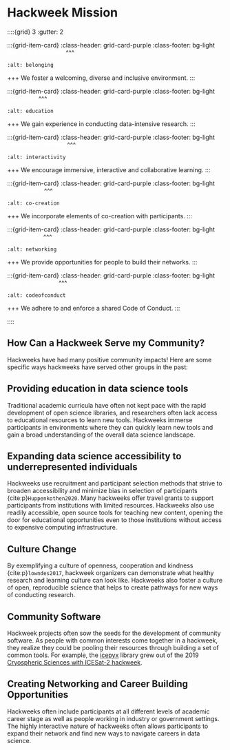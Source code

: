 # Hackweek Mission

::::{grid} 3
:gutter: 2

:::{grid-item-card}
:class-header: grid-card-purple
:class-footer: bg-light
**<span style='color:white'>Sense of Belonging</span>**
^^^
```{image} images/belonging.png
:alt: belonging
```
+++
We foster a welcoming, diverse and inclusive environment.
:::


:::{grid-item-card}
:class-header: grid-card-purple
:class-footer: bg-light
**<span style='color:white'>Education</span>**
^^^
```{image} images/education.png
:alt: education
```
+++
We gain experience in conducting data-intensive research.
:::


:::{grid-item-card}
:class-header: grid-card-purple
:class-footer: bg-light
**<span style='color:white'>Immersive Learning</span>**
^^^
```{image} images/interactivity.png
:alt: interactivity
```
+++
We encourage immersive, interactive and collaborative learning.
:::


:::{grid-item-card}
:class-header: grid-card-purple
:class-footer: bg-light
**<span style='color:white'>Co-creation</span>**
^^^
```{image} images/co-creation.png
:alt: co-creation
```
+++
We incorporate elements of co-creation with participants.
:::


:::{grid-item-card}
:class-header: grid-card-purple
:class-footer: bg-light
**<span style='color:white'>Networking</span>**
^^^
```{image} images/networking.png
:alt: networking
```
+++
We provide opportunities for people to build their networks.
:::


:::{grid-item-card}
:class-header: grid-card-purple
:class-footer: bg-light
**<span style='color:white'>Code of Conduct</span>**
^^^
```{image} images/CoC.png
:alt: codeofconduct
```
+++
We adhere to and enforce a shared Code of Conduct.
:::

::::


## How Can a Hackweek Serve my Community?

Hackweeks have had many positive community impacts! Here are some specific ways hackweeks have served other groups in the past:

## Providing education in data science tools

Traditional academic curricula have often not kept pace with the rapid development of open science libraries, and researchers often lack access to educational resources to learn new tools. Hackweeks immerse participants in environments where they can quickly learn new tools and gain a broad understanding of the overall data science landscape.

## Expanding data science accessibility to underrepresented individuals

Hackweeks use recruitment and participant selection methods that strive to broaden accessibility and minimize bias in selection of participants {cite:p}`Huppenkothen2020`. Many hackweeks offer travel grants to support participants from institutions with limited resources. Hackweeks also use readily accessible, open source tools for teaching new content, opening the door for educational opportunities even to those institutions without access to expensive computing infrastructure.

## Culture Change

By exemplifying a culture of openness, cooperation and kindness {cite:p}`lowndes2017`, hackweek organizers can demonstrate what healthy research and learning culture can look like. Hackweeks also foster a culture of open, reproducible science that helps to create pathways for new ways of conducting research.

## Community Software

Hackweek projects often sow the seeds for the development of community software. As people with common interests come together in a hackweek, they realize they could be pooling their resources through building a set of common tools. For example, the [icepyx](https://icepyx.readthedocs.io/en/latest/) library grew out of the 2019 [Cryospheric Sciences with ICESat-2 hackweek](https://icesat-2hackweek.github.io).

## Creating Networking and Career Building Opportunities

Hackweeks often include participants at all different levels of academic career stage as well as people working in industry or government settings. The highly interactive nature of hackweeks often allows participants to expand their network and find new ways to navigate careers in data science.